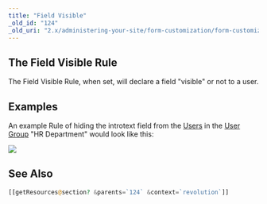 ```yaml
---
title: "Field Visible"
_old_id: "124"
_old_uri: "2.x/administering-your-site/form-customization/form-customization-rules/field-visible"
---
```


## The Field Visible Rule

The Field Visible Rule, when set, will declare a field "visible" or not to a user.

## Examples

An example Rule of hiding the introtext field from the [Users](display/revolution20/Users "Users") in the [User Group](display/revolution20/User+Groups "User Groups") "HR Department" would look like this:

![](download/attachments/18678091/fc-fieldVisible.png?version=1&modificationDate=1280153155000)

## See Also

``` php 
[[getResources@section? &parents=`124` &context=`revolution`]]
```